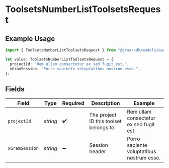 # ToolsetsNumberListToolsetsRequest

## Example Usage

```typescript
import { ToolsetsNumberListToolsetsRequest } from "@gram/sdk/models/operations";

let value: ToolsetsNumberListToolsetsRequest = {
  projectId: "Rem ullam consectetur ex sed fugit est.",
  xGramSession: "Porro sapiente voluptatibus nostrum esse.",
};
```

## Fields

| Field                                     | Type                                      | Required                                  | Description                               | Example                                   |
| ----------------------------------------- | ----------------------------------------- | ----------------------------------------- | ----------------------------------------- | ----------------------------------------- |
| `projectId`                               | *string*                                  | :heavy_check_mark:                        | The project ID this toolset belongs to    | Rem ullam consectetur ex sed fugit est.   |
| `xGramSession`                            | *string*                                  | :heavy_minus_sign:                        | Session header                            | Porro sapiente voluptatibus nostrum esse. |
